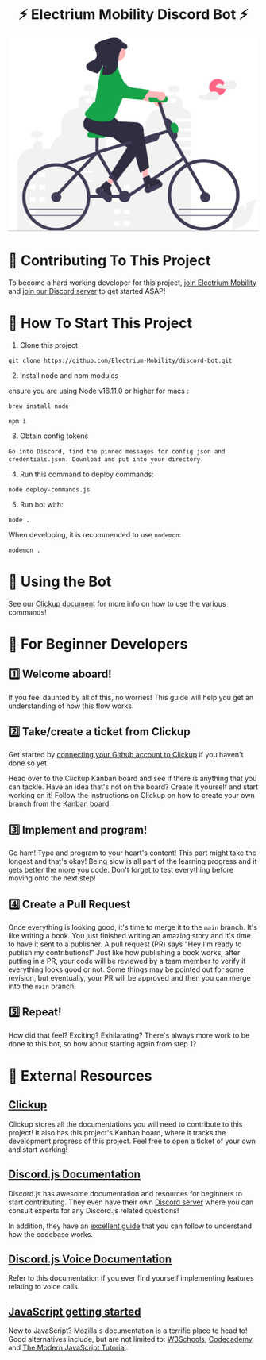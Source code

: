 <h1 align="center">
    ⚡ Electrium Mobility Discord Bot ⚡
</h1>

![Image](./resources/Electrium_svg.svg)

<!------------------------------------------------------------------->


# 💪 Contributing To This Project

To become a hard working developer for this project, [join Electrium Mobility](https://electriummobility.com/join-our-team.html) and [join our Discord server](https://discord.com/invite/jggFVza4XR) to get started ASAP!

<!------------------------------------------------------------------->

# 🚀 How To Start This Project

1. Clone this project

```
git clone https://github.com/Electrium-Mobility/discord-bot.git
```

2. Install node and npm modules

ensure you are using Node v16.11.0 or higher
for macs : 
```
brew install node
```

```
npm i
```

3. Obtain config tokens

```
Go into Discord, find the pinned messages for config.json and credentials.json. Download and put into your directory.
```

4. Run this command to deploy commands:
```
node deploy-commands.js
```
5. Run bot with:

```
node .
```

When developing, it is recommended to use `nodemon`:

```
nodemon .
```


<!------------------------------------------------------------------->


# 🤖 Using the Bot

See our [Clickup document](https://doc.clickup.com/9003010024/d/h/8c9y1z8-6311/6100afba2876ada) for more info on how to use the various commands!


<!------------------------------------------------------------------->


# 🎈 For Beginner Developers

## 1️⃣ Welcome aboard!

If you feel daunted by all of this, no worries! This guide will help you get an understanding of how this flow works.

## 2️⃣ Take/create a ticket from Clickup

Get started by [connecting your Github account to Clickup](https://app.clickup.com/9003010024/v/dc/8c9y1z8-5191/8c9y1z8-19471) if you haven't done so yet.

Head over to the Clickup Kanban board and see if there is anything that you can tackle. Have an idea that's not on the board? Create it yourself and start working on it! Follow the instructions on Clickup on how to create your own branch from the [Kanban board](https://app.clickup.com/9003010024/v/b/6-901102647742-2).

## 3️⃣ Implement and program!

Go ham! Type and program to your heart's content! This part might take the longest and that's okay! Being slow is all part of the learning progress and it gets better the more you code. Don't forget to test everything before moving onto the next step!

## 4️⃣ Create a Pull Request

Once everything is looking good, it's time to merge it to the `main` branch. It's like writing a book. You just finished writing an amazing story and it's time to have it sent to a publisher. A pull request (PR) says "Hey I'm ready to publish my contributions!" Just like how publishing a book works, after putting in a PR, your code will be reviewed by a team member to verify if everything looks good or not. Some things may be pointed out for some revision, but eventually, your PR will be approved and then you can merge into the `main` branch!

## 5️⃣ Repeat!

How did that feel? Exciting? Exhilarating? There's always more work to be done to this bot, so how about starting again from step 1?

<!------------------------------------------------------------------->

# 🔗 External Resources

## [Clickup](https://app.clickup.com)

Clickup stores all the documentations you will need to contribute to this project! It also has this project's Kanban board, where it tracks the development progress of this project. Feel free to open a ticket of your own and start working!

## [Discord.js Documentation](https://discord.js.org/docs/packages/discord.js/14.14.1)

Discord.js has awesome documentation and resources for beginners to start contributing. They even have their own [Discord server](https://discord.com/invite/djs) where you can consult experts for any Discord.js related questions!

In addition, they have an [excellent guide](https://discordjs.guide/#before-you-begin) that you can follow to understand how the codebase works.

## [Discord.js Voice Documentation](https://discordjs.guide/voice/)

Refer to this documentation if you ever find yourself implementing features relating to voice calls.

## [JavaScript getting started](https://developer.mozilla.org/en-US/docs/Learn/Getting_started_with_the_web/JavaScript_basics/)

New to JavaScript? Mozilla's documentation is a terrific place to head to! Good alternatives include, but are not limited to: [W3Schools](https://www.w3schools.com/js/), [Codecademy](https://www.codecademy.com/learn/introduction-to-javascript), and [The Modern JavaScript Tutorial](https://javascript.info/).
